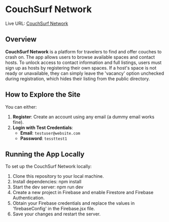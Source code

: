 # CouchSurf Network

Live URL: [CouchSurf Network](https://dcurtin91.github.io/couchsurf-network/)

## Overview

**CouchSurf Network** is a platform for travelers to find and offer couches to crash on. The app allows users to browse available spaces and contact hosts. To unlock access to contact information and full listings, users must sign up as hosts by registering their own spaces. If a host's space is not ready or unavailable, they can simply leave the 'vacancy' option unchecked during registration, which hides their listing from the public directory.

## How to Explore the Site

You can either:
1. **Register**: Create an account using any email (a dummy email works fine).
2. **Login with Test Credentials**:
   - **Email**: `testuser@website.com`
   - **Password**: `tessttest1`

## Running the App Locally

To set up the CouchSurf Network locally:

1. Clone this repository to your local machine.
2. Install dependencies:
   npm install
3. Start the dev server:
   npm run dev
4. Create a new project in Firebase and enable Firestore and Firebase Authentication.
5. Obtain your Firebase credentials and replace the values in 'firebaseConfig' in the Firebase.jsx file. 
6. Save your changes and restart the server.

